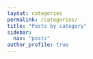```yaml
---
layout: categories
permalink: /categories/
title: "Posts by category"
sidebar:
  nav: "posts"
author_profile: true
---
```

